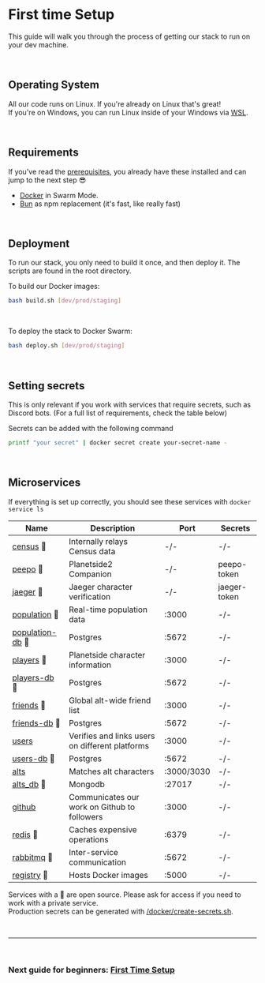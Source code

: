 # First time Setup

This guide will walk you through the process of getting our stack to run on your dev machine.

<br>

## Operating System

All our code runs on Linux. If you're already on Linux that's great!<br>
If you're on Windows, you can run Linux inside of your Windows via [WSL](https://learn.microsoft.com/en-us/windows/wsl/install).

<br>

## Requirements

If you've read the [prerequisites](./Prerequisites.md), you already have these installed and can jump to the next step 😎

- [Docker](https://www.docker.com/) in Swarm Mode.
- [Bun](https://bun.sh/docs/cli/install) as npm replacement (it's fast, like really fast)

<br>

## Deployment

To run our stack, you only need to build it once, and then deploy it. The scripts are found in the root directory.
<br>

To build our Docker images:

```sh
bash build.sh [dev/prod/staging]
```

<br>

To deploy the stack to Docker Swarm:

```sh
bash deploy.sh [dev/prod/staging]
```

<br>

## Setting secrets

This is only relevant if you work with services that require secrets, such as Discord bots. (For a full list of requirements, check the table below)
<br>

Secrets can be added with the following command

```sh
printf "your secret" | docker secret create your-secret-name -
```

<br>

## Microservices

If everything is set up correctly, you should see these services with `docker service ls`

| Name                                                        | Description                                     | Port       | Secrets      |
| ----------------------------------------------------------- | ----------------------------------------------- | ---------- | ------------ |
| [census](/services/census/) 🔹                              | Internally relays Census data                   | -/-        | -/-          |
| [peepo](/services/peepo/) 🔹                                | Planetside2 Companion                           | -/-        | peepo-token  |
| [jaeger](/services/jaeger/) 🔹                              | Jaeger character verification                   | -/-        | jaeger-token |
| [population](/services/population/) 🔹                      | Real-time population data                       | :3000      | -/-          |
| [population-db](https://github.com/postgres/postgres) 🔹    | Postgres                                        | :5672      | -/-          |
| [players](/services/players/) 🔹                            | Planetside character information                | :3000      | -/-          |
| [players-db](https://github.com/postgres/postgres) 🔹       | Postgres                                        | :5672      | -/-          |
| [friends](/services/players/) 🔹                            | Global alt-wide friend list                     | :3000      | -/-          |
| [friends-db](https://github.com/postgres/postgres) 🔹       | Postgres                                        | :5672      | -/-          |
| [users](/services/users/)                                   | Verifies and links users on different platforms | :3000      | -/-          |
| [users-db](https://github.com/postgres/postgres) 🔹         | Postgres                                        | :5672      | -/-          |
| [alts](https://github.com/ps2gg/ps2.gg-alts)                | Matches alt characters                          | :3000/3030 | -/-          |
| [alts_db](https://github.com/mongodb/mongo) 🔹              | Mongodb                                         | :27017     | -/-          |
| [github](/services/github/)                                 | Communicates our work on Github to followers    | :3000      | -/-          |
| [redis](https://github.com/redis/redis) 🔹                  | Caches expensive operations                     | :6379      | -/-          |
| [rabbitmq](https://github.com/rabbitmq/rabbitmq-server) 🔹  | Inter-service communication                     | :5672      | -/-          |
| [registry](https://github.com/distribution/distribution) 🔹 | Hosts Docker images                             | :5000      | -/-          |

Services with a 🔹 are open source. Please ask for access if you need to work with a private service.<br>
Production secrets can be generated with [/docker/create-secrets.sh](/docker/create-secrets.sh).

<br>

---

<br>

### Next guide for beginners: [First Time Setup](/docs/First-Time-Setup.md)
